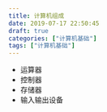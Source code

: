 ```yaml
---
title: 计算机组成
date: 2019-07-17 22:50:45
draft: true
categories: ["计算机基础"]
tags: ["计算机基础"]
---
```

- 运算器
- 控制器
- 存储器
- 输入输出设备